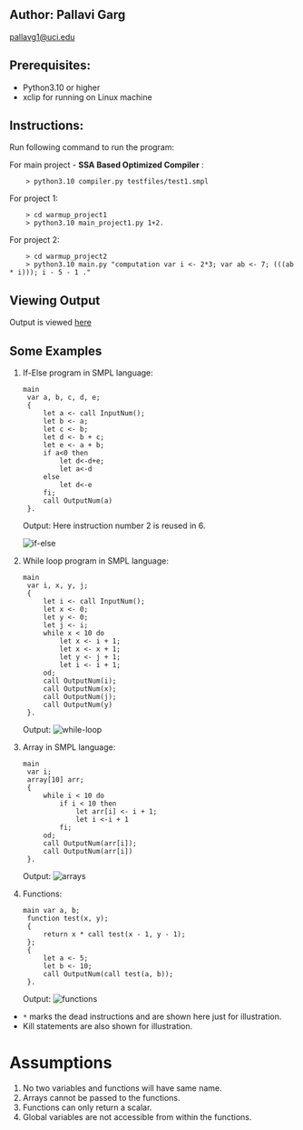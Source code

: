 ## Author: Pallavi Garg
pallavg1@uci.edu

## Prerequisites:
  - Python3.10 or higher
  - xclip for running on Linux machine

## Instructions:

Run following command to run the program:
    
   For main project - **SSA Based Optimized Compiler** :
   
        > python3.10 compiler.py testfiles/test1.smpl
    
   For project 1:
   
        > cd warmup_project1
        > python3.10 main_project1.py 1+2.
    
   For project 2:
   
        > cd warmup_project2
        > python3.10 main.py "computation var i <- 2*3; var ab <- 7; (((ab * i))); i - 5 - 1 ."
## Viewing Output
Output is viewed [here](http://www.webgraphviz.com/)

## Some Examples

1. If-Else program in SMPL language:
   ```
   main
    var a, b, c, d, e;
    {
        let a <- call InputNum();
        let b <- a;
        let c <- b;
        let d <- b + c;
        let e <- a + b;
        if a<0 then
            let d<-d+e;
            let a<-d
        else 
            let d<-e
        fi;
        call OutputNum(a)
    }.

   ```
   Output: 
   Here instruction number 2 is reused in 6.
   
   ![if-else](/docs/if-else.png)

2. While loop program in SMPL language:
   ```
   main
    var i, x, y, j;
    {
        let i <- call InputNum();
        let x <- 0;
        let y <- 0;
        let j <- i;
        while x < 10 do
            let x <- i + 1;
            let x <- x + 1;
            let y <- j + 1;
            let i <- i + 1;
        od;
        call OutputNum(i);
        call OutputNum(x);
        call OutputNum(j);
        call OutputNum(y)
    }.
   ```
   Output: 
   ![while-loop](/docs/while-loop.png)

3. Array in SMPL language:
   ```
   main 
    var i; 
    array[10] arr; 
    {
        while i < 10 do 
            if i < 10 then
                let arr[i] <- i + 1; 
                let i <-i + 1 
            fi;
        od; 
        call OutputNum(arr[i]);
        call OutputNum(arr[i])
    }.
   ```
   Output: 
   ![arrays](/docs/arrays.png)

4. Functions:
   ```
   main var a, b;
    function test(x, y);
    {       
        return x * call test(x - 1, y - 1);
    };
    {
        let a <- 5;
        let b <- 10;
        call OutputNum(call test(a, b));
    }.
   ```
   Output: 
   ![functions](/docs/functions.png)

- `*` marks the dead instructions and are shown here just for illustration.
- Kill statements are also shown for illustration.

# Assumptions

1. No two variables and functions will have same name.
2. Arrays cannot be passed to the functions.
3. Functions can only return a scalar.
4. Global variables are not accessible from within the functions.
